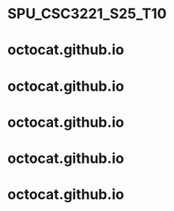 # SPU_CSC3221_S25_T10
# octocat.github.io
# octocat.github.io
# octocat.github.io
# octocat.github.io
# octocat.github.io
